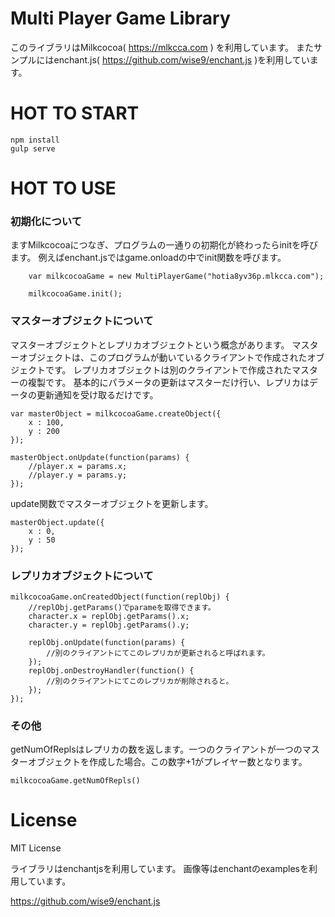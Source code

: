 Multi Player Game Library
=====

このライブラリはMilkcocoa( https://mlkcca.com ) を利用しています。
またサンプルにはenchant.js( https://github.com/wise9/enchant.js )を利用しています。

# HOT TO START

```
npm install
gulp serve
```

# HOT TO USE

### 初期化について

ますMilkcocoaにつなぎ、プログラムの一通りの初期化が終わったらinitを呼びます。
例えばenchant.jsではgame.onloadの中でinit関数を呼びます。

```
    var milkcocoaGame = new MultiPlayerGame("hotia8yv36p.mlkcca.com");

    milkcocoaGame.init();

```

### マスターオブジェクトについて

マスターオブジェクトとレプリカオブジェクトという概念があります。
マスターオブジェクトは、このプログラムが動いているクライアントで作成されたオブジェクトです。
レプリカオブジェクトは別のクライアントで作成されたマスターの複製です。
基本的にパラメータの更新はマスターだけ行い、レプリカはデータの更新通知を受け取るだけです。

```
var masterObject = milkcocoaGame.createObject({
    x : 100,
    y : 200
});

masterObject.onUpdate(function(params) {
    //player.x = params.x;
    //player.y = params.y;
});

```


update関数でマスターオブジェクトを更新します。

```
masterObject.update({
    x : 0,
    y : 50
});

```


### レプリカオブジェクトについて

```
milkcocoaGame.onCreatedObject(function(replObj) {
	//replObj.getParams()でparameを取得できます。
    character.x = replObj.getParams().x;
    character.y = replObj.getParams().y;

    replObj.onUpdate(function(params) {
    	//別のクライアントにてこのレプリカが更新されると呼ばれます。
    });
    replObj.onDestroyHandler(function() {
    	//別のクライアントにてこのレプリカが削除されると。
    });
});
```

### その他


getNumOfReplsはレプリカの数を返します。一つのクライアントが一つのマスターオブジェクトを作成した場合。この数字+1がプレイヤー数となります。

```
milkcocoaGame.getNumOfRepls()
```

# License

MIT License


ライブラリはenchantjsを利用しています。
画像等はenchantのexamplesを利用しています。

https://github.com/wise9/enchant.js
